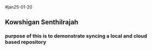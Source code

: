 #jan25-01-20

## Kowshigan Senthilrajah

### purpose of this is to demonstrate syncing a local and cloud based repository
